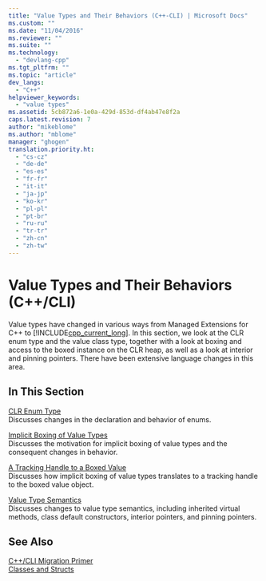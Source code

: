 ```yaml
---
title: "Value Types and Their Behaviors (C++-CLI) | Microsoft Docs"
ms.custom: ""
ms.date: "11/04/2016"
ms.reviewer: ""
ms.suite: ""
ms.technology: 
  - "devlang-cpp"
ms.tgt_pltfrm: ""
ms.topic: "article"
dev_langs: 
  - "C++"
helpviewer_keywords: 
  - "value types"
ms.assetid: 5cb872a6-1e0a-429d-853d-df4ab47e8f2a
caps.latest.revision: 7
author: "mikeblome"
ms.author: "mblome"
manager: "ghogen"
translation.priority.ht: 
  - "cs-cz"
  - "de-de"
  - "es-es"
  - "fr-fr"
  - "it-it"
  - "ja-jp"
  - "ko-kr"
  - "pl-pl"
  - "pt-br"
  - "ru-ru"
  - "tr-tr"
  - "zh-cn"
  - "zh-tw"
---
```

# Value Types and Their Behaviors (C++/CLI)
Value types have changed in various ways from Managed Extensions for C++ to [!INCLUDE[cpp_current_long](../dotnet/includes/cpp_current_long_md.md)]. In this section, we look at the CLR enum type and the value class type, together with a look at boxing and access to the boxed instance on the CLR heap, as well as a look at interior and pinning pointers. There have been extensive language changes in this area.  
  
## In This Section  
 [CLR Enum Type](../dotnet/value-types-and-their-behaviors-cpp-cli.md)  
 Discusses changes in the declaration and behavior of enums.  
  
 [Implicit Boxing of Value Types](../dotnet/implicit-boxing-of-value-types.md)  
 Discusses the motivation for implicit boxing of value types and the consequent changes in behavior.  
  
 [A Tracking Handle to a Boxed Value](../dotnet/a-tracking-handle-to-a-boxed-value.md)  
 Discusses how implicit boxing of value types translates to a tracking handle to the boxed value object.  
  
 [Value Type Semantics](../dotnet/value-type-semantics.md)  
 Discusses changes to value type semantics, including inherited virtual methods, class default constructors, interior pointers, and pinning pointers.  
  
## See Also  
 [C++/CLI Migration Primer](../dotnet/cpp-cli-migration-primer.md)   
 [Classes and Structs](../windows/classes-and-structs-cpp-component-extensions.md)
